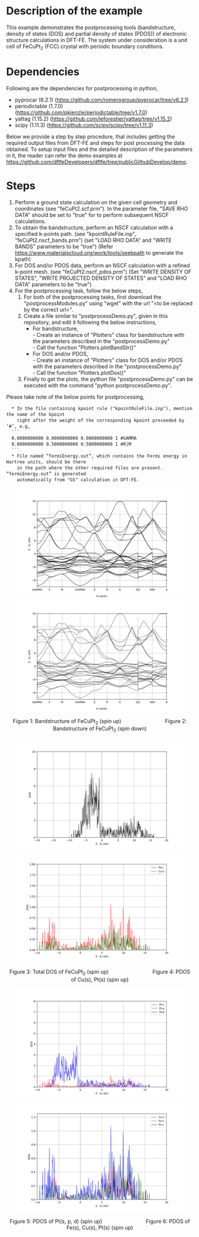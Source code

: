 Description of the example
============================================================================
This example demonstrates the postprocessing tools (bandstructure, density of states (DOS) and partial density of states (PDOS)) of electronic structure calculations in DFT-FE. The system under consideration is a unit cell of FeCuPt<sub>2</sub> (FCC) crystal with periodic boundary conditions.

Dependencies
============================================================================
Following are the dependencies for postprocessing in python,

- pyprocar (6.2.1) (https://github.com/romerogroup/pyprocar/tree/v6.2.1)
- periodictable (1.7.0) (https://github.com/pkienzle/periodictable/tree/v1.7.0)
- yattag (1.15.2) (https://github.com/leforestier/yattag/tree/v1.15.2)
- scipy (1.11.3) (https://github.com/scipy/scipy/tree/v1.11.3)


Below we provide a step by step procedure, that includes getting the required output files from DFT-FE and steps for post processing the data obtained. To setup input files and the detailed description of the parameters in it, the reader can refer the demo examples at https://github.com/dftfeDevelopers/dftfe/tree/publicGithubDevelop/demo.

Steps
============================================================================
1. Perform a ground state calculation on the given cell geometry and coordinates (see "feCuPt2.scf.prm"). In the parameter file, "SAVE RHO DATA" should be set to "true" for to perform subsequent NSCF calculations.
2. To obtain the bandstructure, perform an NSCF calculation with a specified k-points path. (see "kpointRuleFile.inp", "feCuPt2.nscf_bands.prm") (set "LOAD RHO DATA" and "WRITE BANDS" parameters to be "true") (Refer https://www.materialscloud.org/work/tools/seekpath to generate the kpath) 
3. For DOS and/or PDOS data, perform an NSCF calculation with a refined k-point mesh. (see "feCuPt2.nscf_pdos.prm") (Set "WRITE DENSITY OF STATES", "WRITE PROJECTED DENSITY OF STATES" and "LOAD RHO DATA" parameters to be "true")
4. For the postprocessing task, follow the below steps,
   1. For both of the postprocessing tasks, first download the "postprocessModules.py" using "wget" with the url "\<to be replaced by the correct url\>".
   2. Create a file similar to "postprocessDemo.py", given in this repository, and edit it following the below instructions,
      - For bandstructure,  
            - Create an instance of "Plotters" class for bandstructure with the parameters described in the "postprocessDemo.py"    
            - Call the function "Plotters.plotBandStr()"
      - For DOS and/or PDOS,  
            - Create an instance of "Plotters" class for DOS and/or PDOS with the parameters described in the "postprocessDemo.py"   
            - Call the function "Plotters.plotDos()"
   5. Finally to get the plots, the python file "postprocessDemo.py" can be executed with the command "python postprocessDemo.py".


 Please take note of the below points for postprocessing,   
 
      * In the file containing kpoint rule ("kpointRuleFile.inp"), mention the name of the kpoint 
        right after the weight of the corresponding kpoint preceeded by ’#’, e.g,      
      ```
      0.0000000000 0.0000000000 0.0000000000 1 #GAMMA
      0.0000000000 0.5000000000 0.5000000000 1 #R|M
      ```
      * File named ”fermiEnergy.out”, which contains the Fermi energy in Hartree units, should be there
        in the path where the other required files are present. ”fermiEnergy.out” is generated
        automatically from "GS" calculation in DFT-FE.

<p align="center">
    <img src="./output/bands_up.png" width="450" height="300" alt="Bandstructure of FeCuPt2 (spin up)">
    <img src="./output/bands_down.png" width="450" height="300" alt="Bandstructure of FeCuPt2 (spin down)">
</p>
<p align="center">
    <span>Figure 1: Bandstructure of FeCuPt<sub>2</sub> (spin up) &nbsp;&nbsp;&nbsp;&nbsp;&nbsp;&nbsp;&nbsp;&nbsp;&nbsp;&nbsp;&nbsp;&nbsp;&nbsp;&nbsp;&nbsp;&nbsp;&nbsp;&nbsp;&nbsp;&nbsp;&nbsp;&nbsp;&nbsp;&nbsp;</span>
    <span>&nbsp;&nbsp;&nbsp;&nbsp;Figure 2: Bandstructure of FeCuPt<sub>2</sub> (spin down)</span>
</p>

<p align="center">
    <img src="./output/totalDos.png" width="450" height="300" alt="Total DOS of FeCuPt2 (spin up)">
    <img src="./output/dos_items.png" width="450" height="300" alt="PDOS of Cu(s), Pt(s) (spin up)">
</p>

<p align="center">
    <span>Figure 3: Total DOS of FeCuPt<sub>2</sub> (spin up)
       &nbsp;&nbsp;&nbsp;&nbsp;&nbsp;&nbsp;&nbsp;&nbsp;&nbsp;&nbsp;&nbsp;&nbsp;&nbsp;&nbsp;&nbsp;&nbsp;&nbsp;&nbsp;&nbsp;&nbsp;&nbsp;&nbsp;&nbsp;&nbsp;</span>
    <span>&nbsp;&nbsp;&nbsp;&nbsp;Figure 4: PDOS of Cu(s), Pt(s) (spin up)</span>
</p>

<p align="center">
    <img src="./output/dos_stackOrbitals.png" width="450" height="300" alt="PDOS of Pt(s, p, d) (spin up)">
    <img src="./output/dos_stackSpecies.png" width="450" height="300" alt="PDOS of Fe(s), Cu(s), Pt(s) (spin up)">
</p>

<p align="center">
    <span>Figure 5: PDOS of Pt(s, p, d) (spin up)
       &nbsp;&nbsp;&nbsp;&nbsp;&nbsp;&nbsp;&nbsp;&nbsp;&nbsp;&nbsp;&nbsp;&nbsp;&nbsp;&nbsp;&nbsp;&nbsp;&nbsp;&nbsp;&nbsp;&nbsp;&nbsp;&nbsp;&nbsp;&nbsp;</span>
    <span>&nbsp;&nbsp;&nbsp;&nbsp;Figure 6: PDOS of Fe(s), Cu(s), Pt(s) (spin up)</span>
</p>
